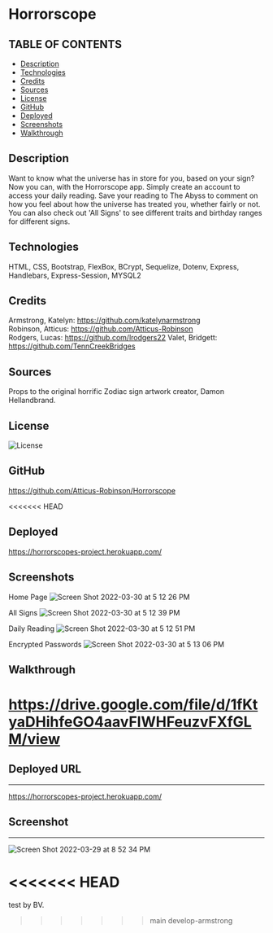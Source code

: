 # Horrorscope

## TABLE OF CONTENTS
* [Description](#Description)
* [Technologies](#Technologies)
* [Credits](#Credits)
* [Sources](#Sources)
* [License](#License)
* [GitHub](#GitHub)
* [Deployed](#Deployed)
* [Screenshots](#Screenshots)
* [Walkthrough](#Walkthrough)
## Description
Want to know what the universe has in store for you, based on your sign? Now you can, with the Horrorscope app. Simply create an account to access your daily reading. Save your reading to The Abyss to comment on how you feel about how the universe has treated you, whether fairly or not. You can also check out 'All Signs' to see different traits and birthday ranges for different signs.

## Technologies
HTML, CSS, Bootstrap, FlexBox, BCrypt, Sequelize, Dotenv, Express, Handlebars, Express-Session, MYSQL2

## Credits
Armstrong, Katelyn: https://github.com/katelynarmstrong  
Robinson, Atticus: https://github.com/Atticus-Robinson  
Rodgers, Lucas: https://github.com/lrodgers22
Valet, Bridgett: https://github.com/TennCreekBridges  

## Sources
Props to the original horrific Zodiac sign artwork creator, Damon Hellandbrand.


## License 
![License](https://img.shields.io/badge/License-MIT-blue.svg)

## GitHub
https://github.com/Atticus-Robinson/Horrorscope  

<<<<<<< HEAD
## Deployed
https://horrorscopes-project.herokuapp.com/

## Screenshots

Home Page
![Screen Shot 2022-03-30 at 5 12 26 PM](https://user-images.githubusercontent.com/91682561/160939809-c067d29a-88a3-4aa2-afa9-c06af27a39e5.png)

All Signs
![Screen Shot 2022-03-30 at 5 12 39 PM](https://user-images.githubusercontent.com/91682561/160939874-228deb8c-8893-4699-a694-464529fb63ac.png)

Daily Reading
![Screen Shot 2022-03-30 at 5 12 51 PM](https://user-images.githubusercontent.com/91682561/160939936-3f74ff6f-f441-4d3e-946a-622a06641766.png)

Encrypted Passwords
![Screen Shot 2022-03-30 at 5 13 06 PM](https://user-images.githubusercontent.com/91682561/160940025-8948c025-52ea-470a-ab1a-789220d245d9.png)

## Walkthrough
https://drive.google.com/file/d/1fKtyaDHihfeGO4aavFIWHFeuzvFXfGLM/view
=======
## Deployed URL
---------------------
https://horrorscopes-project.herokuapp.com/

## Screenshot
---------------------
![Screen Shot 2022-03-29 at 8 52 34 PM](https://user-images.githubusercontent.com/93275108/160734862-816c0447-a0c6-479a-8c68-8e907682424f.png)

<<<<<<< HEAD
=======

test by BV.
>>>>>>> main
>>>>>>> develop-armstrong

